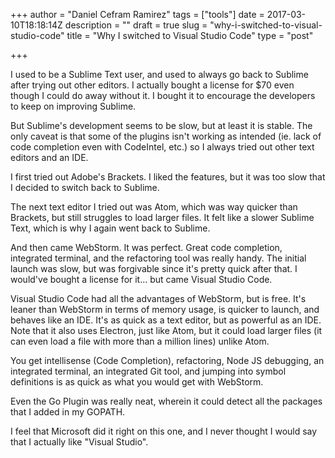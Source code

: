 +++
author = "Daniel Cefram Ramirez"
tags = ["tools"]
date = 2017-03-10T18:18:14Z
description = ""
draft = true
slug = "why-i-switched-to-visual-studio-code"
title = "Why I switched to Visual Studio Code"
type = "post"

+++

I used to be a Sublime Text user, and used to always go back to Sublime after trying out other editors. I actually bought a license for $70 even though I could do away without it. I bought it to encourage the developers to keep on improving Sublime.

But Sublime's development seems to be slow, but at least it is stable. The only caveat is that some of the plugins isn't working as intended (ie. lack of code completion even with CodeIntel, etc.) so I always tried out other text editors and an IDE.

I first tried out Adobe's Brackets. I liked the features, but it was too slow that I decided to switch back to Sublime.

The next text editor I tried out was Atom, which was way quicker than Brackets, but still struggles to load larger files. It felt like a slower Sublime Text, which is why I again went back to Sublime.

And then came WebStorm. It was perfect. Great code completion, integrated terminal, and the refactoring tool was really handy. The initial launch was slow, but was forgivable since it's pretty quick after that. I would've bought a license for it... but came Visual Studio Code.

Visual Studio Code had all the advantages of WebStorm, but is free. It's leaner than WebStorm in terms of memory usage, is quicker to launch, and behaves like an IDE. It's as quick as a text editor, but as powerful as an IDE. Note that it also uses Electron, just like Atom, but it could load larger files (it can even load a file with more than a million lines) unlike Atom.

You get intellisense (Code Completion), refactoring, Node JS debugging, an integrated terminal, an integrated Git tool, and jumping into symbol definitions is as quick as what you would get with WebStorm.

Even the Go Plugin was really neat, wherein it could detect all the packages that I added in my GOPATH.

I feel that Microsoft did it right on this one, and I never thought I would say that I actually like "Visual Studio".
